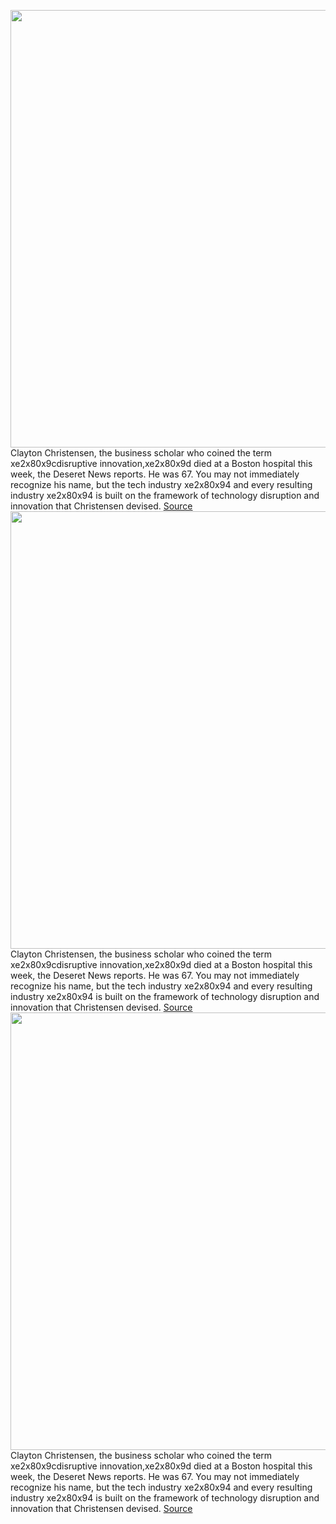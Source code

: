 <img src='https://cdn.vox-cdn.com/thumbor/eDc4ZD4eMDNqa7ttFKdolA7zfNc=/0x0:3501x2414/1200x800/filters:focal(1507x557:2067x1117)/cdn.vox-cdn.com/uploads/chorus_image/image/66164610/523233410.jpg.0.jpg' width='700px' /><br/>
Clayton Christensen, the business scholar who coined the term xe2x80x9cdisruptive innovation,xe2x80x9d died at a Boston hospital this week, the Deseret News reports. He was 67. You may not immediately recognize his name, but the tech industry xe2x80x94 and every resulting industry xe2x80x94 is built on the framework of technology disruption and innovation that Christensen devised.
<a href='https://www.theverge.com/2020/1/24/21080578/clayton-christensen-disruptive-innovation-apple-netflix-steve-jobs'> Source <a/><img src='https://cdn.vox-cdn.com/thumbor/eDc4ZD4eMDNqa7ttFKdolA7zfNc=/0x0:3501x2414/1200x800/filters:focal(1507x557:2067x1117)/cdn.vox-cdn.com/uploads/chorus_image/image/66164610/523233410.jpg.0.jpg' width='700px' /><br/>
Clayton Christensen, the business scholar who coined the term xe2x80x9cdisruptive innovation,xe2x80x9d died at a Boston hospital this week, the Deseret News reports. He was 67. You may not immediately recognize his name, but the tech industry xe2x80x94 and every resulting industry xe2x80x94 is built on the framework of technology disruption and innovation that Christensen devised.
<a href='https://www.theverge.com/2020/1/24/21080578/clayton-christensen-disruptive-innovation-apple-netflix-steve-jobs'> Source <a/><img src='https://cdn.vox-cdn.com/thumbor/eDc4ZD4eMDNqa7ttFKdolA7zfNc=/0x0:3501x2414/1200x800/filters:focal(1507x557:2067x1117)/cdn.vox-cdn.com/uploads/chorus_image/image/66164610/523233410.jpg.0.jpg' width='700px' /><br/>
Clayton Christensen, the business scholar who coined the term xe2x80x9cdisruptive innovation,xe2x80x9d died at a Boston hospital this week, the Deseret News reports. He was 67. You may not immediately recognize his name, but the tech industry xe2x80x94 and every resulting industry xe2x80x94 is built on the framework of technology disruption and innovation that Christensen devised.
<a href='https://www.theverge.com/2020/1/24/21080578/clayton-christensen-disruptive-innovation-apple-netflix-steve-jobs'> Source <a/>